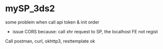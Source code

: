 # mySP_3ds2

some problem when call api token & init order
- issue CORS because: call xhr request to SP, the localhost FE not regist

Call postman, curl, okhttp3, resttemplate ok
